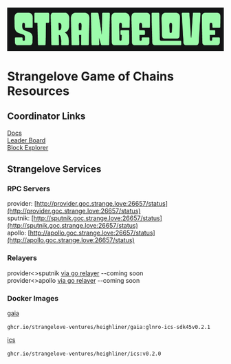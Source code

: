 ![Strangelove logo](sl.png)
# Strangelove Game of Chains Resources
## Coordinator Links
[Docs](https://github.com/hyphacoop/ics-testnets/tree/main/game-of-chains-2022)  
[Leader Board](https://interchainsecurity.dev/game-of-chains-2022)  
[Block Explorer](https://provider-explorer.goc.earthball.xyz/)

## Strangelove Services
### RPC Servers
provider: [http://provider.goc.strange.love:26657/status](http://provider.goc.strange.love:26657/status)  
sputnik: [http://sputnik.goc.strange.love:26657/status](http://sputnik.goc.strange.love:26657/status)  
apollo: [http://apollo.goc.strange.love:26657/status](http://apollo.goc.strange.love:26657/status) 

### Relayers
provider<>sputnik  [via go relayer](https://github.com/cosmos/relayer) --coming soon  
provider<>apollo [via go relayer](https://github.com/cosmos/relayer) --coming soon  

### Docker Images
[gaia](https://github.com/strangelove-ventures/heighliner/pkgs/container/heighliner%2Fgaia)  

`ghcr.io/strangelove-ventures/heighliner/gaia:glnro-ics-sdk45v0.2.1`  

[ics](https://github.com/strangelove-ventures/heighliner/pkgs/container/heighliner%2Fics)  

`ghcr.io/strangelove-ventures/heighliner/ics:v0.2.0`
